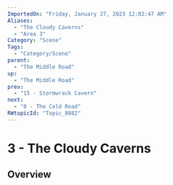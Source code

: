 ```yaml
---
ImportedOn: "Friday, January 27, 2023 12:02:47 AM"
Aliases:
  - "The Cloudy Caverns"
  - "Area 3"
Category: "Scene"
Tags:
  - "Category/Scene"
parent:
  - "The Middle Road"
up:
  - "The Middle Road"
prev:
  - "15 - Stormwrack Cavern"
next:
  - "8 - The Cold Road"
RWtopicId: "Topic_8882"
---
```

# 3 - The Cloudy Caverns
## Overview
